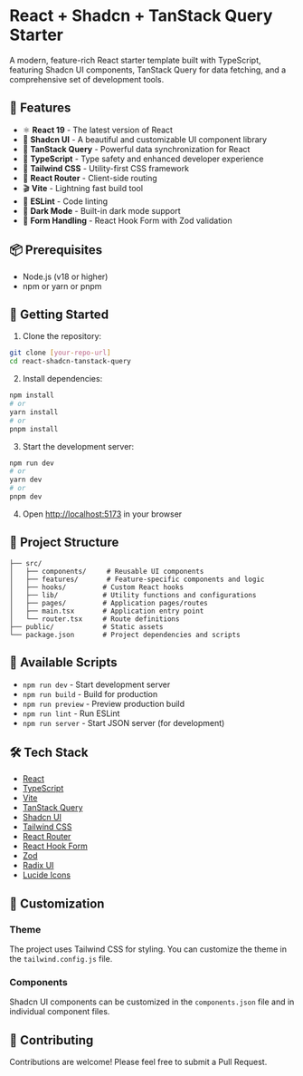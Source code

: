 # React + Shadcn + TanStack Query Starter

A modern, feature-rich React starter template built with TypeScript, featuring Shadcn UI components, TanStack Query for data fetching, and a comprehensive set of development tools.

## 🚀 Features

- ⚛️ **React 19** - The latest version of React
- 🎨 **Shadcn UI** - A beautiful and customizable UI component library
- 📡 **TanStack Query** - Powerful data synchronization for React
- 🎯 **TypeScript** - Type safety and enhanced developer experience
- 🎨 **Tailwind CSS** - Utility-first CSS framework
- 🔄 **React Router** - Client-side routing
- 🎬 **Vite** - Lightning fast build tool
- 📝 **ESLint** - Code linting
- 🌙 **Dark Mode** - Built-in dark mode support
- 🎯 **Form Handling** - React Hook Form with Zod validation

## 📦 Prerequisites

- Node.js (v18 or higher)
- npm or yarn or pnpm

## 🚀 Getting Started

1. Clone the repository:

```bash
git clone [your-repo-url]
cd react-shadcn-tanstack-query
```

2. Install dependencies:

```bash
npm install
# or
yarn install
# or
pnpm install
```

3. Start the development server:

```bash
npm run dev
# or
yarn dev
# or
pnpm dev
```

4. Open [http://localhost:5173](http://localhost:5173) in your browser

## 📁 Project Structure

```
├── src/
│   ├── components/     # Reusable UI components
│   ├── features/       # Feature-specific components and logic
│   ├── hooks/         # Custom React hooks
│   ├── lib/           # Utility functions and configurations
│   ├── pages/         # Application pages/routes
│   ├── main.tsx       # Application entry point
│   └── router.tsx     # Route definitions
├── public/            # Static assets
└── package.json       # Project dependencies and scripts
```

## 📜 Available Scripts

- `npm run dev` - Start development server
- `npm run build` - Build for production
- `npm run preview` - Preview production build
- `npm run lint` - Run ESLint
- `npm run server` - Start JSON server (for development)

## 🛠️ Tech Stack

- [React](https://react.dev/)
- [TypeScript](https://www.typescriptlang.org/)
- [Vite](https://vitejs.dev/)
- [TanStack Query](https://tanstack.com/query/latest)
- [Shadcn UI](https://ui.shadcn.com/)
- [Tailwind CSS](https://tailwindcss.com/)
- [React Router](https://reactrouter.com/)
- [React Hook Form](https://react-hook-form.com/)
- [Zod](https://zod.dev/)
- [Radix UI](https://www.radix-ui.com/)
- [Lucide Icons](https://lucide.dev/)

## 🎨 Customization

### Theme

The project uses Tailwind CSS for styling. You can customize the theme in the `tailwind.config.js` file.

### Components

Shadcn UI components can be customized in the `components.json` file and in individual component files.

## 🤝 Contributing

Contributions are welcome! Please feel free to submit a Pull Request.
